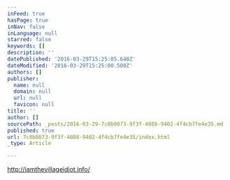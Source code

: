 ```yaml
---
inFeed: true
hasPage: true
inNav: false
inLanguage: null
starred: false
keywords: []
description: ''
datePublished: '2016-03-29T15:25:05.648Z'
dateModified: '2016-03-29T15:25:00.500Z'
authors: []
publisher:
  name: null
  domain: null
  url: null
  favicon: null
title: ''
author: []
sourcePath: _posts/2016-03-29-7c8b8073-9f3f-4088-9402-4f4cb7fe4e35.md
published: true
url: 7c8b8073-9f3f-4088-9402-4f4cb7fe4e35/index.html
_type: Article

---
```

http://iamthevillageidiot.info/